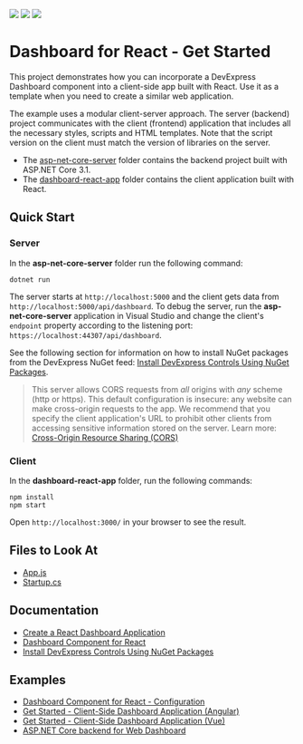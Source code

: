 <!-- default badges list -->
![](https://img.shields.io/endpoint?url=https://codecentral.devexpress.com/api/v1/VersionRange/199043012/21.2.2%2B)
[![](https://img.shields.io/badge/Open_in_DevExpress_Support_Center-FF7200?style=flat-square&logo=DevExpress&logoColor=white)](https://supportcenter.devexpress.com/ticket/details/T828553)
[![](https://img.shields.io/badge/📖_How_to_use_DevExpress_Examples-e9f6fc?style=flat-square)](https://docs.devexpress.com/GeneralInformation/403183)
<!-- default badges end -->

# Dashboard for React - Get Started

This project demonstrates how you can incorporate a DevExpress Dashboard component into a client-side app built with React. Use it as a template when you need to create a similar web application.

The example uses a modular client-server approach. The server (backend) project communicates with the client (frontend) application that includes all the necessary styles, scripts and HTML templates. Note that the script version on the client must match the version of libraries on the server.

- The [asp-net-core-server](asp-net-core-server) folder contains the backend project built with ASP.NET Core 3.1.
- The [dashboard-react-app](dashboard-react-app) folder contains the client application built with React.

## Quick Start

### Server

In the **asp-net-core-server** folder run the following command:

```
dotnet run
```
The server starts at `http://localhost:5000` and the client gets data from `http://localhost:5000/api/dashboard`. To debug the server, run the **asp-net-core-server** application in Visual Studio and change the client's `endpoint` property according to the listening port: `https://localhost:44307/api/dashboard`.

See the following section for information on how to install NuGet packages from the DevExpress NuGet feed: [Install DevExpress Controls Using NuGet Packages](https://docs.devexpress.com/GeneralInformation/115912/installation/install-devexpress-controls-using-nuget-packages).

> This server allows CORS requests from _all_ origins with _any_ scheme (http or https). This default configuration is insecure: any website can make cross-origin requests to the app. We recommend that you specify the client application's URL to prohibit other clients from accessing sensitive information stored on the server. Learn more: [Cross-Origin Resource Sharing (CORS)](https://docs.devexpress.com/Dashboard/400709)

### Client

In the **dashboard-react-app** folder, run the following commands:

```
npm install
npm start
```

Open ```http://localhost:3000/``` in your browser to see the result.

<!-- default file list -->
## Files to Look At

* [App.js](./dashboard-react-app/src/App.js)
* [Startup.cs](./asp-net-core-server/Startup.cs)
<!-- default file list end -->

## Documentation

- [Create a React Dashboard Application](https://docs.devexpress.com/Dashboard/402336/get-started/build-web-dashboard-applications/create-a-react-dashboard-application)
- [Dashboard Component for React](https://docs.devexpress.com/Dashboard/401977/web-dashboard/dashboard-component-for-react)
- [Install DevExpress Controls Using NuGet Packages](https://docs.devexpress.com/GeneralInformation/115912/installation/install-devexpress-controls-using-nuget-packages)

## Examples
- [Dashboard Component for React - Configuration](https://github.com/DevExpress-Examples/dashboard-react-app-configuration)
- [Get Started - Client-Side Dashboard Application (Angular)](https://github.com/DevExpress-Examples/dashboard-angular-app-get-started)
- [Get Started - Client-Side Dashboard Application (Vue)](https://github.com/DevExpress-Examples/dashboard-vue-app-get-started)
- [ASP.NET Core backend for Web Dashboard](https://github.com/DevExpress-Examples/asp-net-core-dashboard-backend)
